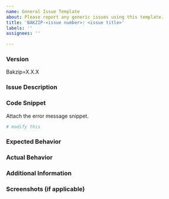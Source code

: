 ```yaml
---
name: General Issue Template
about: Please report any generic issues using this template.
title: 'BAKZIP-<issue number>: <issue title>'
labels: ''
assignees: ''

---
```


### Version

<!-- Replace X.X.X with the corresponding Bakzip version. -->
Bakzip=X.X.X

### Issue Description

<!-- Please provide a concise description of the issue you run into. -->

### Code Snippet
Attach the error message snippet.

<!-- Please provide a code snippet related to the issue. -->
```python
# modify this
```
### Expected Behavior

<!-- Please describe the expected behavior. -->

### Actual Behavior

<!-- Please describe the actual behavior. -->

### Additional Information

<!-- Please provide any additional information that might be helpful. -->
### Screenshots (if applicable)

<!-- Attach any screenshots that can help visualize the issue. -->

